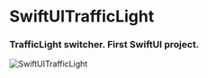 # SwiftUITrafficLight
### TrafficLight switcher. First SwiftUI project.

![SwiftUITrafficLight](https://user-images.githubusercontent.com/100304243/161311361-a6eba293-4ad8-4eeb-8c39-4176e7ba9e97.png)
